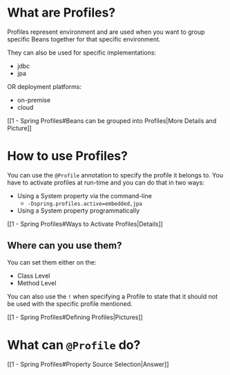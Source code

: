 # What are Profiles?

Profiles represent environment and are used when you want to group specific Beans together for that specific environment.

They can also be used for specific implementations:

- jdbc
- jpa

OR deployment platforms:

- on-premise
- cloud

[[1 - Spring Profiles#Beans can be grouped into Profiles|More Details and Picture]]

# How to use Profiles?

You can use the `@Profile` annotation to specify the profile it belongs to. You have to activate profiles at run-time and you can do that in two ways:

- Using a System property via the command-line
	- `-Dspring.profiles.active=embedded,jpa`
- Using a System property programmatically

[[1 - Spring Profiles#Ways to Activate Profiles|Details]]
## Where can you use them?

You can set them either on the:

- Class Level
- Method Level

You can also use the `!` when specifying a Profile to state that it should not be used with the specific profile mentioned.

[[1 - Spring Profiles#Defining Profiles|Pictures]]


# What can `@Profile` do?

[[1 - Spring Profiles#Property Source Selection|Answer]]
